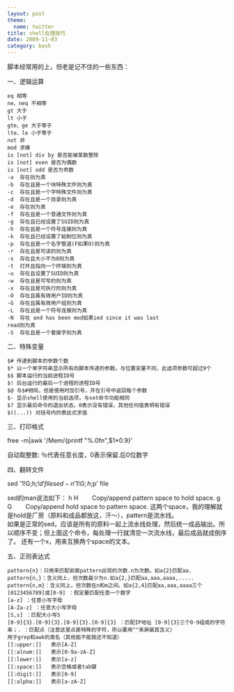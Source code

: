 ```yaml
---
layout: post
theme:
  name: twitter
title: shell处理技巧
date: 2009-11-03
category: bash
---
```


脚本经常用的上，但老是记不住的一些东西：

一、逻辑运算

    eq 相等
    ne、neq 不相等
    gt 大于
    lt 小于
    gte、ge 大于等于
    lte、le 小于等于
    not 非
    mod 求模
    is [not] div by 是否能被某数整除
    is [not] even 是否为偶数
    is [not] odd 是否为奇数
    -a  存在则为真
    -b  存在且是一个块特殊文件则为真
    -c  存在且是一个字特殊文件则为真
    -d  存在且是一个目录则为真
    -e  存在则为真
    -f  存在且是一个普通文件则为真
    -g  存在且已经设置了SGID则为真
    -h  存在且是一个符号连接则为真
    -k  存在且已经设置了粘制位则为真
    -p  存在且是一个名字管道(F如果O)则为真
    -r  存在且是可读的则为真
    -s  存在且大小不为0则为真
    -t  打开且指向一个终端则为真
    -u  存在且设置了SUID则为真
    -w  存在且是可写的则为真
    -x  存在且是可执行的则为真
    -O  存在且属有效用户ID则为真
    -G  存在且属有效用户组则为真
    -L  存在且是一个符号连接则为真
    -N  存在 and has been mod如果ied since it was last
    read则为真
    -S  存在且是一个套接字则为真

二、特殊变量

    $# 传递到脚本的参数个数
    $* 以一个单字符串显示所有向脚本传递的参数。与位置变量不同，此选项参数可超过9个
    $$ 脚本运行的当前进程ID号
    $! 后台运行的最后一个进程的进程ID号
    $@ 与$#相同，但是使用时加引号，并在引号中返回每个参数
    $- 显示shell使用的当前选项，与set命令功能相同
    $? 显示最后命令的退出状态。0表示没有错误，其他任何值表明有错误
    $((...)) 对括号内的表达式求值

三、打印格式

free -m|awk '/Mem/{printf "%.0fn",$1*0.9}'

自动取整数: ％代表任意长度，0表示保留.后0位数字

四、翻转文件

sed '1!G;h;$!d' file
sed -n '1!G;h;$p' file

sed的man说法如下：
    h
    H        Copy/append
    pattern space to hold space.
    g
    G        Copy/append
    hold space to pattern space.
这两个space，我的理解就是hold是厂房（原料和成品都放这，汗～），pattern是流水线。    
如果是正常的sed，应该是所有的原料一起上流水线处理，然后统一成品输出。所以顺序不变；但上面这个命令，每处理一行就清空一次流水线，最后成品就成倒序了。
还有一个x，用来互换两个space的文本。

五、正则表达式

    pattern{n}：只用来匹配前面pattern出现的次数.n为次数。如a{2}匹配aa.
    pattern{n,}：含义同上，但次数最少为n.如a{2,}匹配aa,aaa,aaaa,.....
    pattern{n,m}：含义同上，但次数在n和m之间。如a{2,4}匹配aa,aaa,aaaa三个
    [0123456789]或[0-9] ：假定要匹配任意一个数字
    [a-z] ：任意小写字母
    [A-Za-z] ：任意大小写字母
    [S,s] ：匹配大小写S
    [0-9]{3}.[0-9]{3}.[0-9]{3}.[0-9]{3} ：匹配IP地址 [0-9]{3}三个0-9组成的字符串；. ：匹配点（注意这里点是特殊的字符，所以要用""来屏蔽其含义）
    用于grep和awk的类名（其他能不能我还不知道）
    [[:upper:]]   表示[A-Z]
    [[:alnum:]]   表示[0-9a-zA-Z]
    [[:lower:]]   表示[a-z]
    [[:space:]]   表示空格或者tab键
    [[:digit:]]   表示[0-9]
    [[:alpha:]]   表示[a-zA-Z]


